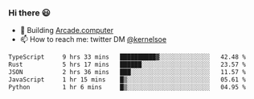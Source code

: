 ### Hi there 😃

- 🔨 Building [Arcade.computer](https://arcade.computer)
- 📫 How to reach me: twitter DM [@kernelsoe](https://twitter.com/kernelsoe)

<!--START_SECTION:waka-->

```txt
TypeScript     9 hrs 33 mins   ██████████▓░░░░░░░░░░░░░░   42.48 %
Rust           5 hrs 17 mins   ██████░░░░░░░░░░░░░░░░░░░   23.57 %
JSON           2 hrs 36 mins   ███░░░░░░░░░░░░░░░░░░░░░░   11.57 %
JavaScript     1 hr 15 mins    █▒░░░░░░░░░░░░░░░░░░░░░░░   05.61 %
Python         1 hr 6 mins     █▒░░░░░░░░░░░░░░░░░░░░░░░   04.95 %
```

<!--END_SECTION:waka-->
